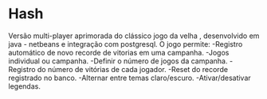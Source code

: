 # Hash
Versão multi-player aprimorada do clássico jogo da velha , desenvolvido em java - netbeans e integração com postgresql. O jogo permite: -Registro automático de novo recorde de vitorias em uma campanha.  -Jogos individual ou campanha. -Definir o número de jogos da campanha. - Registro do número de vitórias de cada jogador. -Reset do recorde registrado no banco. -Alternar entre temas claro/escuro. -Ativar/desativar legendas.
